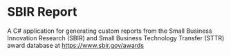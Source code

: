 # SBIR Report

A C# application for generating custom reports from the Small Business Innovation Research (SBIR) and Small Business Technology Transfer (STTR) award database at https://www.sbir.gov/awards
